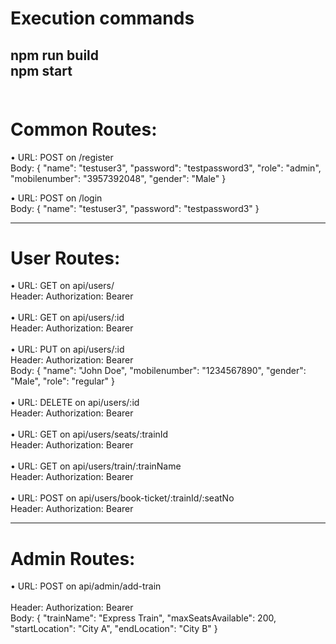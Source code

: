 # Execution commands
npm run build
<br />
npm start
<br/><br/>
-------------------------------------------------------------

# Common  Routes:

•	URL:  POST    on    /register
<br />
Body:
{
  "name": "testuser3",
  "password": "testpassword3",
  "role": "admin",
  "mobilenumber": "3957392048",
  "gender": "Male"
}


•	URL:  POST    on    /login
<br />
Body:
{
  "name": "testuser3",
  "password": "testpassword3"
}

-----------------------------------------------------

# User Routes:

•	URL: GET   on     api/users/
<br />
Header:  Authorization: Bearer <token>
<br /><br />
•	URL: GET   on     api/users/:id
<br />
Header:  Authorization: Bearer <token>
<br /><br />
•	URL: PUT   on     api/users/:id
<br />
Header:  Authorization: Bearer <token>
<br />
Body:
{
"name": "John Doe",
"mobilenumber": "1234567890",
"gender": "Male",
"role": "regular"
}
<br /><br />
•	URL: DELETE   on     api/users/:id
<br />
Header:  Authorization: Bearer <token>
<br /><br />
•	URL: GET   on     api/users/seats/:trainId
<br />
Header:  Authorization: Bearer <token>
<br /><br />
•	URL: GET   on     api/users/train/:trainName
<br />
Header:  Authorization: Bearer <token>
<br /><br />
•	URL: POST   on     api/users/book-ticket/:trainId/:seatNo
<br />
Header:  Authorization: Bearer <token>
<br />


-------------------------------------------------------------------

# Admin Routes:

•	URL:  POST     on           api/admin/add-train     
<br />
Header:  Authorization: Bearer <token>
<br />
Body:
{
  "trainName": "Express Train",
  "maxSeatsAvailable": 200,
  "startLocation": "City A",
  "endLocation": "City B"
}
